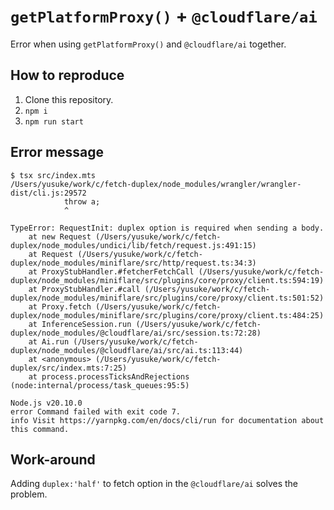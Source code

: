 # `getPlatformProxy()` + `@cloudflare/ai`

Error when using `getPlatformProxy()` and `@cloudflare/ai` together.

## How to reproduce

1. Clone this repository.
2. `npm i`
3. `npm run start`

## Error message

```
$ tsx src/index.mts
/Users/yusuke/work/c/fetch-duplex/node_modules/wrangler/wrangler-dist/cli.js:29572
            throw a;
            ^

TypeError: RequestInit: duplex option is required when sending a body.
    at new Request (/Users/yusuke/work/c/fetch-duplex/node_modules/undici/lib/fetch/request.js:491:15)
    at Request (/Users/yusuke/work/c/fetch-duplex/node_modules/miniflare/src/http/request.ts:34:3)
    at ProxyStubHandler.#fetcherFetchCall (/Users/yusuke/work/c/fetch-duplex/node_modules/miniflare/src/plugins/core/proxy/client.ts:594:19)
    at ProxyStubHandler.#call (/Users/yusuke/work/c/fetch-duplex/node_modules/miniflare/src/plugins/core/proxy/client.ts:501:52)
    at Proxy.fetch (/Users/yusuke/work/c/fetch-duplex/node_modules/miniflare/src/plugins/core/proxy/client.ts:484:25)
    at InferenceSession.run (/Users/yusuke/work/c/fetch-duplex/node_modules/@cloudflare/ai/src/session.ts:72:28)
    at Ai.run (/Users/yusuke/work/c/fetch-duplex/node_modules/@cloudflare/ai/src/ai.ts:113:44)
    at <anonymous> (/Users/yusuke/work/c/fetch-duplex/src/index.mts:7:25)
    at process.processTicksAndRejections (node:internal/process/task_queues:95:5)

Node.js v20.10.0
error Command failed with exit code 7.
info Visit https://yarnpkg.com/en/docs/cli/run for documentation about this command.
```

## Work-around

Adding `duplex:'half'` to fetch option in the `@cloudflare/ai` solves the problem.
